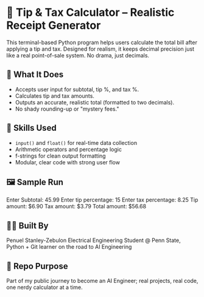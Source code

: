 # 🧾 Tip & Tax Calculator – Realistic Receipt Generator 

This terminal-based Python program helps users calculate the total bill after applying a tip and tax. Designed for realism, it keeps decimal precision just like a real point-of-sale system. No drama, just decimals.

## 🎯 What It Does
- Accepts user input for subtotal, tip %, and tax %.
- Calculates tip and tax amounts.
- Outputs an accurate, realistic total (formatted to two decimals).
- No shady rounding-up or "mystery fees."

## 🧪 Skills Used
- `input()` and `float()` for real-time data collection
- Arithmetic operators and percentage logic
- f-strings for clean output formatting
- Modular, clear code with strong user flow

## 🖼️ Sample Run

Enter Subtotal: 45.99
Enter tip percentage: 15
Enter tax percentage: 8.25
Tip amount: $6.90
Tax amount: $3.79
Total amount: $56.68

## 👨‍💻 Built By
Penuel Stanley-Zebulon
Electrical Engineering Student @ Penn State, Python + Git learner on the road to AI Engineering


## 📌 Repo Purpose
Part of my public journey to become an AI Engineer; real projects, real code, one nerdy calculator at a time.